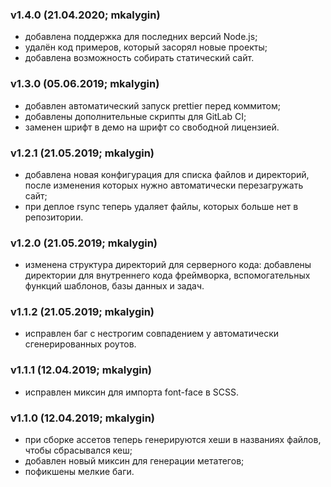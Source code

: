 ### v1.4.0 (21.04.2020; mkalygin)

- добавлена поддержка для последних версий Node.js;
- удалён код примеров, который засорял новые проекты;
- добавлена возможность собирать статический сайт.

### v1.3.0 (05.06.2019; mkalygin)

- добавлен автоматический запуск prettier перед коммитом;
- добавлены дополнительные скрипты для GitLab CI;
- заменен шрифт в демо на шрифт со свободной лицензией.

### v1.2.1 (21.05.2019; mkalygin)

- добавлена новая конфигурация для списка файлов и директорий, после изменения
которых нужно автоматически перезагружать сайт;
- при деплое rsync теперь удаляет файлы, которых больше нет в репозитории.

### v1.2.0 (21.05.2019; mkalygin)

- изменена структура директорий для серверного кода: добавлены директории для
внутреннего кода фреймворка, вспомогательных функций шаблонов, базы данных и задач.

### v1.1.2 (21.05.2019; mkalygin)

- исправлен баг с нестрогим совпадением у автоматически сгенерированных роутов.

### v1.1.1 (12.04.2019; mkalygin)

- исправлен миксин для импорта font-face в SCSS.

### v1.1.0 (12.04.2019; mkalygin)

- при сборке ассетов теперь генерируются хеши в названиях файлов, чтобы сбрасывался кеш;
- добавлен новый миксин для генерации метатегов;
- пофикшены мелкие баги.
